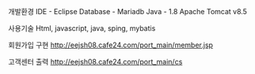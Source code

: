 개발환경
IDE - Eclipse
Database - Mariadb
Java - 1.8
Apache Tomcat v8.5

사용기술
Html, javascript, java, sping, mybatis



회원가입 구현
http://eejsh08.cafe24.com/port_main/member.jsp

고객센터 출력
http://eejsh08.cafe24.com/port_main/cs
